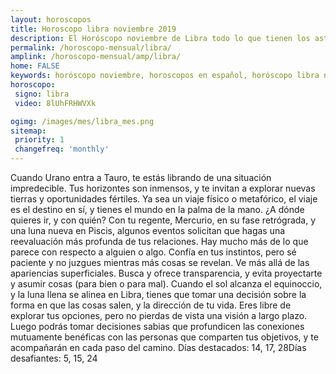 ```yaml
---
layout: horoscopos
title: Horoscopo libra noviembre 2019
description: El Horóscopo noviembre de Libra todo lo que tienen los astros preparados para este mes, amor, trabajo, familia. Todo sobre astrologia, tarot, predicciones. Horoscopo gratis en español, predicciones y astrología.
permalink: /horoscopo-mensual/libra/
amplink: /horoscopo-mensual/amp/libra/
home: FALSE
keywords: horóscopo noviembre, horoscopos en español, horóscopo libra noviembre , horóscopo esperanza gracia, horoscop, horóscopos gratis, horoscopo libra, Tarot, Astrologia, Zodíaco, libra, horoscopo gratis, horoscopo del mes 
horoscopo:
 signo: libra
 video: 8lUhFRHWVXk

ogimg: /images/mes/libra_mes.png
sitemap:
 priority: 1
 changefreq: 'monthly'
---
```



Cuando Urano entra a Tauro, te estás librando de una situación impredecible. Tus horizontes son inmensos, y te invitan a explorar nuevas tierras y oportunidades fértiles. Ya sea un viaje físico o metafórico, el viaje es el destino en sí, y tienes el mundo en la palma de la mano. ¿A dónde quieres ir, y con quién? Con tu regente, Mercurio, en su fase retrógrada, y una luna nueva en Piscis, algunos eventos solicitan que hagas una reevaluación más profunda de tus relaciones. 
Hay mucho más de lo que parece con respecto a alguien o algo. Confía en tus instintos, pero sé paciente y no juzgues mientras más cosas se revelan. Ve más allá de las apariencias superficiales. Busca y ofrece transparencia, y evita proyectarte y asumir cosas (para bien o para mal). 
Cuando el sol alcanza el equinoccio, y la luna llena se alinea en Libra, tienes que tomar una decisión sobre la forma en que las cosas salen, y la dirección de tu vida. Eres libre de explorar tus opciones, pero no pierdas de vista una visión a largo plazo. Luego podrás tomar decisiones sabias que profundicen las conexiones mutuamente benéficas con las personas que comparten tus objetivos, y te acompañarán en cada paso del camino. 
Días destacados: 14, 17, 28Días desafiantes: 5, 15, 24